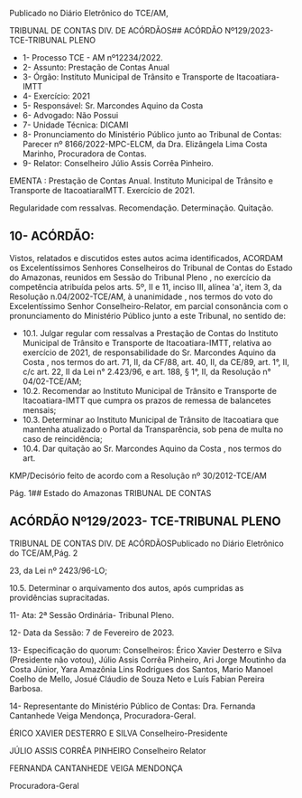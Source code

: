 Publicado  no  Diário  Eletrônico do TCE/AM,

TRIBUNAL DE CONTAS DIV. DE ACÓRDÃOS## ACÓRDÃO Nº129/2023- TCE-TRIBUNAL PLENO

- 1- Processo TCE - AM nº12234/2022.
- 2- Assunto: Prestação de Contas Anual
- 3- Órgão: Instituto Municipal de Trânsito e Transporte de Itacoatiara-IMTT
- 4- Exercício: 2021
- 5- Responsável: Sr. Marcondes Aquino da Costa
- 6- Advogado: Não Possui
- 7- Unidade Técnica: DICAMI
- 8- Pronunciamento  do  Ministério  Público  junto  ao  Tribunal  de  Contas: Parecer  nº 8166/2022-MPC-ELCM,  da  Dra.  Elizângela  Lima  Costa  Marinho,  Procuradora  de Contas.
- 9- Relator: Conselheiro Júlio Assis Corrêa Pinheiro.

EMENTA : Prestação de Contas  Anual. Instituto Municipal  de  Trânsito  e  Transporte  de  ItacoatiaraIMTT.  Exercício de 2021.

Regularidade com ressalvas. Recomendação. Determinação. Quitação.

## 10-  ACÓRDÃO:

Vistos, relatados e discutidos estes autos acima identificados, ACORDAM os Excelentíssimos Senhores Conselheiros do Tribunal de Contas do Estado do Amazonas, reunidos em Sessão do Tribunal Pleno , no exercício da competência atribuída pelos arts. 5º, II e 11, inciso III, alínea 'a', item 3, da Resolução n.04/2002-TCE/AM, à unanimidade , nos termos do voto do Excelentíssimo Senhor Conselheiro-Relator, em  parcial consonância com  o  pronunciamento  do  Ministério  Público  junto  a  este  Tribunal,  no sentido de:

- 10.1. Julgar  regular  com  ressalvas a  Prestação  de  Contas  do Instituto Municipal  de  Trânsito  e  Transporte  de  Itacoatiara-IMTT,  relativa  ao exercício de 2021, de responsabilidade do Sr. Marcondes Aquino da Costa , nos termos do art. 71, II, da CF/88, art. 40, II, da CE/89, art. 1°, II, c/c art. 22, II da Lei n° 2.423/96, e art. 188, § 1°, II, da Resolução n° 04/02-TCE/AM;
- 10.2. Recomendar ao  Instituto Municipal de  Trânsito e Transporte  de Itacoatiara-IMTT que  cumpra  os  prazos  de  remessa  de  balancetes mensais;
- 10.3. Determinar ao  Instituto Municipal  de  Trânsito  de  Itacoatiara  que mantenha atualizado o Portal da Transparência, sob pena de multa no caso de reincidência;
- 10.4. Dar quitação ao Sr. Marcondes Aquino da Costa , nos termos do art.

KMP/Decisório feito de acordo com a Resolução nº 30/2012-TCE/AM

Pág. 1## Estado do Amazonas TRIBUNAL DE CONTAS

## ACÓRDÃO Nº129/2023- TCE-TRIBUNAL PLENO

TRIBUNAL DE CONTAS DIV. DE ACÓRDÃOSPublicado  no  Diário  Eletrônico do TCE/AM,Pág. 2

23, da Lei nº 2423/96-LO;

10.5. Determinar o arquivamento dos autos, após cumpridas as providências supracitadas.

11-  Ata: 2ª Sessão Ordinária- Tribunal Pleno.

12-  Data da Sessão: 7 de Fevereiro de 2023.

13-  Especificação do quorum: Conselheiros: Érico Xavier Desterro e Silva (Presidente não  votou),  Júlio  Assis  Corrêa  Pinheiro,  Ari  Jorge  Moutinho  da  Costa  Júnior,  Yara Amazônia Lins Rodrigues dos Santos, Mario Manoel Coelho de Mello, Josué Cláudio de Souza Neto e Luís Fabian Pereira Barbosa.

14-  Representante do Ministério Público de Contas: Dra. Fernanda Cantanhede Veiga Mendonça, Procuradora-Geral.

ÉRICO XAVIER DESTERRO E SILVA Conselheiro-Presidente

JÚLIO ASSIS CORRÊA PINHEIRO Conselheiro Relator

FERNANDA CANTANHEDE VEIGA MENDONÇA

Procuradora-Geral